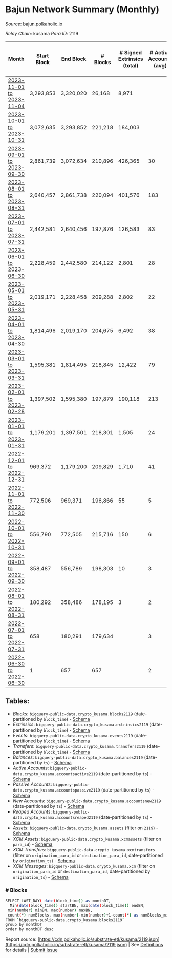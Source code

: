 # Bajun Network Summary (Monthly)

_Source_: [bajun.polkaholic.io](https://bajun.polkaholic.io)

*Relay Chain*: kusama
*Para ID*: 2119



| Month | Start Block | End Block | # Blocks | # Signed Extrinsics (total) | # Active Accounts (avg) | # Addresses with Balances (max) | Issues |
| ----- | ----------- | --------- | -------- | --------------------------- | ----------------------- | ------------------------------- | ------ |
| [2023-11-01 to 2023-11-04](/kusama/2119-bajun/2023-11-30.md) | 3,293,853 | 3,320,020 | 26,168 | 8,971 |  |  | -   |   
| [2023-10-01 to 2023-10-31](/kusama/2119-bajun/2023-10-31.md) | 3,072,635 | 3,293,852 | 221,218 | 184,003 |  |  | -   |   
| [2023-09-01 to 2023-09-30](/kusama/2119-bajun/2023-09-30.md) | 2,861,739 | 3,072,634 | 210,896 | 426,365 | 30 |  | -   |   
| [2023-08-01 to 2023-08-31](/kusama/2119-bajun/2023-08-31.md) | 2,640,457 | 2,861,738 | 220,094 | 401,576 | 183 | 8,097 | - 1,188 (0.54%) |   
| [2023-07-01 to 2023-07-31](/kusama/2119-bajun/2023-07-31.md) | 2,442,581 | 2,640,456 | 197,876 | 126,583 | 83 | 7,743 | -   |   
| [2023-06-01 to 2023-06-30](/kusama/2119-bajun/2023-06-30.md) | 2,228,459 | 2,442,580 | 214,122 | 2,801 | 28 | 7,346 | -   |   
| [2023-05-01 to 2023-05-31](/kusama/2119-bajun/2023-05-31.md) | 2,019,171 | 2,228,458 | 209,288 | 2,802 | 22 | 6,685 | -   |   
| [2023-04-01 to 2023-04-30](/kusama/2119-bajun/2023-04-30.md) | 1,814,496 | 2,019,170 | 204,675 | 6,492 | 38 | 6,391 | -   |   
| [2023-03-01 to 2023-03-31](/kusama/2119-bajun/2023-03-31.md) | 1,595,381 | 1,814,495 | 218,845 | 12,422 | 79 | 6,180 | - 270 (0.12%) |   
| [2023-02-01 to 2023-02-28](/kusama/2119-bajun/2023-02-28.md) | 1,397,502 | 1,595,380 | 197,879 | 190,118 | 213 | 5,830 | -   |   
| [2023-01-01 to 2023-01-31](/kusama/2119-bajun/2023-01-31.md) | 1,179,201 | 1,397,501 | 218,301 | 1,505 | 24 | 4,244 | -   |   
| [2022-12-01 to 2022-12-31](/kusama/2119-bajun/2022-12-31.md) | 969,372 | 1,179,200 | 209,829 | 1,710 | 41 | 3,686 | -   |   
| [2022-11-01 to 2022-11-30](/kusama/2119-bajun/2022-11-30.md) | 772,506 | 969,371 | 196,866 | 55 | 5 | 3,291 | -   |   
| [2022-10-01 to 2022-10-31](/kusama/2119-bajun/2022-10-31.md) | 556,790 | 772,505 | 215,716 | 150 | 6 | 3,285 | -   |   
| [2022-09-01 to 2022-09-30](/kusama/2119-bajun/2022-09-30.md) | 358,487 | 556,789 | 198,303 | 10 | 3 | 11 | -   |   
| [2022-08-01 to 2022-08-31](/kusama/2119-bajun/2022-08-31.md) | 180,292 | 358,486 | 178,195 | 3 | 2 | 7 | -   |   
| [2022-07-01 to 2022-07-31](/kusama/2119-bajun/2022-07-31.md) | 658 | 180,291 | 179,634 |  | 3 | 4 | -   |   
| [2022-06-30 to 2022-06-30](/kusama/2119-bajun/2022-06-30.md) | 1 | 657 | 657 |  | 2 | 4 | -   |   

## Tables:

* _Blocks_: `bigquery-public-data.crypto_kusama.blocks2119` (date-partitioned by `block_time`) - [Schema](/schema/balances.json)
* _Extrinsics_: `bigquery-public-data.crypto_kusama.extrinsics2119` (date-partitioned by `block_time`) - [Schema](/schema/extrinsics.json)
* _Events_: `bigquery-public-data.crypto_kusama.events2119` (date-partitioned by `block_time`) - [Schema](/schema/events.json)
* _Transfers_: `bigquery-public-data.crypto_kusama.transfers2119` (date-partitioned by `block_time`) - [Schema](/schema/transfers.json)
* _Balances_: `bigquery-public-data.crypto_kusama.balances2119` (date-partitioned by `ts`) - [Schema](/schema/balances.json)
* _Active Accounts_: `bigquery-public-data.crypto_kusama.accountsactive2119` (date-partitioned by `ts`) - [Schema](/schema/accountsactive.json)
* _Passive Accounts_: `bigquery-public-data.crypto_kusama.accountspassive2119` (date-partitioned by `ts`) - [Schema](/schema/accountspassive.json)
* _New Accounts_: `bigquery-public-data.crypto_kusama.accountsnew2119` (date-partitioned by `ts`) - [Schema](/schema/accountsnew.json)
* _Reaped Accounts_: `bigquery-public-data.crypto_kusama.accountsreaped2119` (date-partitioned by `ts`) - [Schema](/schema/accountsreaped.json)
* _Assets_: `bigquery-public-data.crypto_kusama.assets` (filter on `2119`) - [Schema](/schema/assets.json)
* _XCM Assets_: `bigquery-public-data.crypto_kusama.xcmassets` (filter on `para_id`) - [Schema](/schema/xcmassets.json)
* _XCM Transfers_: `bigquery-public-data.crypto_kusama.xcmtransfers` (filter on `origination_para_id` or `destination_para_id`, date-partitioned by `origination_ts`) - [Schema](/schema/xcmtransfers.json)
* _XCM Messages_: `bigquery-public-data.crypto_kusama.xcm` (filter on `origination_para_id` or `destination_para_id`, date-partitioned by `origination_ts`) - [Schema](/schema/xcm.json)

### # Blocks
```bash
SELECT LAST_DAY( date(block_time)) as monthDT,
  Min(date(block_time)) startBN, max(date(block_time)) endBN, 
 min(number) minBN, max(number) maxBN, 
 count(*) numBlocks, max(number)-min(number)+1-count(*) as numBlocks_missing 
FROM `bigquery-public-data.crypto_kusama.blocks2119` 
group by monthDT 
order by monthDT desc
```


Report source: [https://cdn.polkaholic.io/substrate-etl/kusama/2119.json](https://cdn.polkaholic.io/substrate-etl/kusama/2119.json) | See [Definitions](/DEFINITIONS.md) for details | [Submit Issue](https://github.com/colorfulnotion/substrate-etl/issues)
